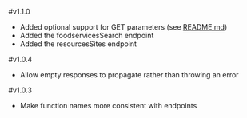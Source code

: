 #v1.1.0

 - Added optional support for GET parameters (see [README.md](README.md))
 - Added the foodservicesSearch endpoint
 - Added the resourcesSites endpoint

#v1.0.4

 - Allow empty responses to propagate rather than throwing an error

#v1.0.3

 - Make function names more consistent with endpoints

